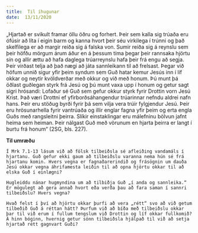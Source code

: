 ```yaml
---
title:  Til íhugunar
date:  13/11/2020
---
```


„Hjartað er svikult framar öllu öðru og forhert. Þeir sem kalla sig trúaða eru ófúsir að líta í eigin barm og kanna hvort þeir séu virkilega í trúnni og það skelfilega er að margir reiða sig á falska von. Sumir reiða sig á reynslu sem þeir höfðu mörgum árum áður en á þessum tíma þegar þeir rannsaka hjörtu sín og allir ættu að hafa daglega trúarreynslu hafa þeir frá engu að segja. Þeir virðast telja að það nægi að játa sannleikann til að frelsast. Þegar við höfum unnið sigur yfir þeim syndum sem Guð hatar kemur Jesús inn í líf okkar og neytir kvöldverðar með okkur og við með honum. Þú munt þá öðlast guðlegan styrk frá Jesú og þú munt vaxa upp í honum og getur sagt sigri hrósandi: Lofaður sé Guð sem gefur okkur styrk fyrir Drottin vorn Jesú Krist. Það væri Drottni ef yfirborðsáhangendur trúarinnar nefndu aldrei nafn hans. Þeir eru stöðug byrði fyrir þá sem vilja vera trúir fylgjendur Jesú. Þeir eru hrösunarhella fyrir vantrúaða og illir englar fagna yfir þeim og erta engla Guðs með rangsleitni þeirra. Slíkir einstaklingar eru málefninu bölvun jafnt heima sem heiman. Þeir nálgast Guð með vörunum en hjarta þeirra er langt í burtu frá honum“ (2SG, bls. 227).

**Til umræðu**

`Í Mrk 7.1-13 lásum við að fölsk tilbeiðsla sé afleiðing vandamáls í hjartanu. Guð gefur ekki gaum að tilbeiðslu varanna nema hún sé frá hjartanu komin. Hvers vegna er fagnaðarerindið og frásögnin um dauða Jesú okkar vegna áhrifamesta leiðin til að opna hjörtu okkar til að elska Guð í einlægni?`

`Hugleiddu nánar hugmyndina um að tilbiðja Guð „í anda og sannleika.“ Er mögulegt að gera annað hvort eða verða þau að fara saman í sannri tilbeiðslu? Hvers vegna?`

`Hvað felst í því að hjörtu okkar þurfi að vera „rétt“ svo að við getum tilbeðið Guð á réttan hátt? Þurfum við að bíða með tilbeiðslu okkar þar til við erum í fullum tengslum við Drottin og líf okkar fullkomið? Á hinn bóginn, hvernig getur sönn tilbeiðsla hjálpað til við að setja hjartað rétt gagnvart Guði?`